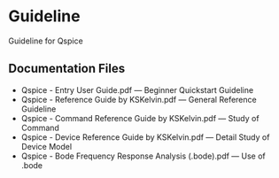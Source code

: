 # Guideline
Guideline for Qspice

## Documentation Files
* Qspice - Entry User Guide.pdf &mdash; Beginner Quickstart Guideline
* Qspice - Reference Guide by KSKelvin.pdf &mdash; General Reference Guideline
* Qspice - Command Reference Guide by KSKelvin.pdf &mdash; Study of Command
* Qspice - Device Reference Guide by KSKelvin.pdf &mdash; Detail Study of Device Model
* Qspice - Bode Frequency Response Analysis (.bode).pdf &mdash; Use of .bode